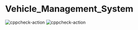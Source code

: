 # Vehicle_Management_System
![cppcheck-action](https://github.com/99002624/Vehicle_Management_System/workflows/cppcheck-action/badge.svg?branch=main)
![cppcheck-action](https://github.com/99002624/Vehicle_Management_System/workflows/cppcheck-action/badge.svg)
